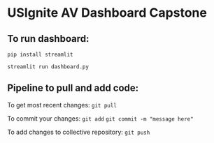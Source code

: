 # USIgnite AV Dashboard Capstone

## To run dashboard:

`pip install streamlit`

`streamlit run dashboard.py`

## Pipeline to pull and add code:
To get most recent changes: 
`git pull`

To commit your changes: 
`git add`
`git commit -m "message here"`

To add changes to collective repository:
`git push`